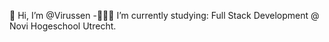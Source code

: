 👋 Hi, I’m @Virussen
-👨🏼‍🎓 I’m currently studying:
   Full Stack Development
   @ Novi Hogeschool Utrecht.

<!---
Virussen/Virussen is a ✨ special ✨ repository because its `README.md` (this file) appears on your GitHub profile.
You can click the Preview link to take a look at your changes.
--->
